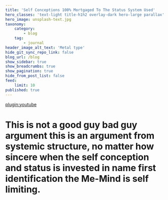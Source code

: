```yaml
---
title: 'Self Conceptions 100% Mortgaged To The Status System Used'
hero_classes: 'text-light title-h1h2 overlay-dark hero-large parallax'
hero_image: unsplash-text.jpg
taxonomy:
    category:
        - blog
    tag:
        - journal
header_image_alt_text: 'Metal type'
hide_git_sync_repo_link: false
blog_url: /blog
show_sidebar: true
show_breadcrumbs: true
show_pagination: true
hide_from_post_list: false
feed:
    limit: 10
published: true
---
```


[plugin:youtube](https://www.youtube.com/watch?v=CpyrNikQjDU)

This is not a good guy bad guy argument this is an argument from systemic structure, no matter how sincere when the self conception and status is invested in name first identification the Me-Mind is self limiting.
===
